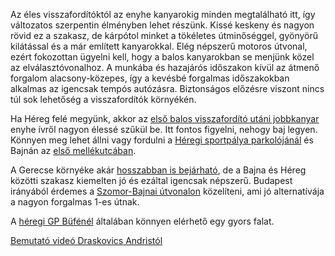 Az éles visszafordítóktól az enyhe kanyarokig minden megtalálható itt, így változatos szerpentin élményben lehet részünk. Kissé keskeny és nagyon rövid ez a szakasz, de kárpótol minket a tökéletes útminőséggel, gyönyörű kilátással és a már említett kanyarokkal. Elég népszerű motoros útvonal, ezért fokozottan ügyelni kell, hogy a balos kanyarokban se menjünk közel az elválasztóvonalhoz. A munkába és hazajárós időszakon kívül az átmenő forgalom alacsony-közepes, így a kevésbé forgalmas időszakokban alkalmas az igencsak tempós autózásra. Biztonságos előzésre viszont nincs túl sok lehetőség a visszafordítók környékén.

Ha Héreg felé megyünk, akkor az [első balos visszafordító utáni jobbkanyar](#geo:Sz%C5%B1k%C3%BCl%C5%91%20kanyar@47.635527,18.560286/?b=Felfel%C3%A9%20haladva%20ez%20egy%20bel%C3%A1thatatlan,%20sz%C5%B1k%C3%BCl%C5%91%20kanyar.%20Vigy%C3%A1zzunk,%20nehogy%20lecs%C3%BAsszunk%20az%20%C3%ADvr%C5%91l%20a%20szembej%C3%B6v%C5%91be.%20A%20tr%C3%BCkk%C3%B6s%20vonalvezet%C3%A9st%20motorosok%20sz%C3%A1m%C3%A1ra%20k%C3%A9sz%C3%ADtett%20optim%C3%A1lis%20%C3%ADvjelz%C5%91%20karik%C3%A1k%20is%20jelzik.) enyhe ívről nagyon élessé szűkül be. Itt fontos figyelni, nehogy baj legyen. Könnyen meg lehet állni vagy fordulni a [Héregi sportpálya parkolójánál](#geo:H%C3%A9regi%20Sportp%C3%A1lya@47.643771,18.517943/?b=J%C3%B3%20parkol%C3%B3%20megpihen%C3%A9sre,%20az%20aut%C3%B3%20h%C5%B1t%C3%A9s%C3%A9re,%20vagy%20csak%20k%C3%A9nyelmes%20visszafordul%C3%A1sra.) és Bajnán az [első mellékutcában](#geo:Bajnai%20mell%C3%A9kutca@47.658153,18.589278/?b=Ez%20a%20kis,%20forgalommentes%20mell%C3%A9kutca%20nagyon%20j%C3%B3%20hely%20megfordulni,%20esetleg%20kiv%C3%A1rni%20egy%20forgalommentes%20lyukat.).

A Gerecse környéke akár [hosszabban is bejárható](#Gerecse), de a Bajna és Héreg közötti szakasz kiemelten jó és ezáltal igencsak népszerű. Budapest irányából érdemes a [Szomor-Bajnai útvonalon](#SzomorBajna) közelíteni, ami jó alternatívája a nagyon forgalmas 1-es útnak.

A [héregi GP Büfénél](#geo:GP%20B%C3%BCf%C3%A9@47.642989,18.520073/?b=Piciny,%20olcs%C3%B3%20b%C3%BCf%C3%A9%20r%C3%B6gt%C3%B6n%20a%20szerpentin%20ment%C3%A9n.) általában könnyen elérhető egy gyors falat.

[Bemutató videó Draskovics Andristól](https://youtu.be/xDhJktK-ca4)
